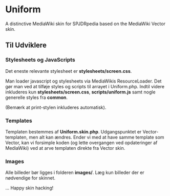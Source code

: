 Uniform
===============

A distinctive MediaWiki skin for SPJDRpedia based on the MediaWiki Vector skin.


## Til Udviklere


### Stylesheets og JavaScripts

Det eneste relevante stylesheet er **stylesheets/screen.css**.

Man loader javascript og stylesheets via MediaWikis ResourceLoader. Det gør man ved at tilføje styles og scripts til arrayet i Uniform.php. Indtil videre inkluderes kun **stylesheets/screen.css**, **scripts/uniform.js** samt nogle generelle styles fra **common**.

(Bemærk at print-stylen inkluderes automatisk).

### Templates

Templaten bestemmes af **Uniform.skin.php**. Udgangspunktet er Vector-templaten, men alt kan ændres. Ender vi med at have samme template som Vector, kan vi forsimple koden (og lette overgangen ved opdateringer af MediaWiki) ved at arve templaten direkte fra Vector skin.

### Images

Alle billeder bør ligges i folderen **images/**. Læg kun billeder der er nødvendige for skinnet.


... Happy skin hacking!
